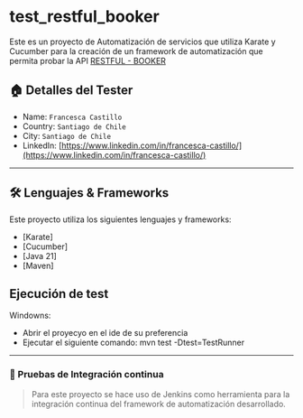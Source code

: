 # test_restful_booker

Este es un proyecto de Automatización de servicios que utiliza Karate y Cucumber
para la creación de un framework de automatización que permita probar la
API [RESTFUL - BOOKER](https://restful-booker.herokuapp.com/apidoc/index.html)


## 🏠 Detalles del Tester

* Name: `Francesca Castillo`
* Country: `Santiago de Chile`
* City: `Santiago de Chile`
* LinkedIn: [https://www.linkedin.com/in/francesca-castillo/](https://www.linkedin.com/in/francesca-castillo/)

***

## 🛠️ Lenguajes & Frameworks

Este proyecto utiliza los siguientes lenguajes y frameworks:

* [Karate]
* [Cucumber]
* [Java 21]
* [Maven]

## Ejecución de test

Windowns:
* Abrir el proyecyo en el ide de su preferencia
* Ejecutar el siguiente comando: mvn test -Dtest=TestRunner

***

### 🚀 Pruebas de Integración continua

> Para este proyecto se hace uso de Jenkins como herramienta para la integración continua del framework de
automatización desarrollado.



